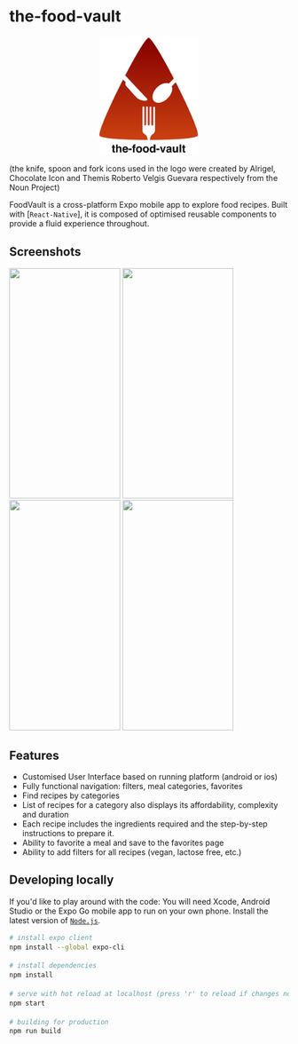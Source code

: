 # the-food-vault
<p align="center">
  <img src="imgs/logo.png" width="180">
</p>
(the knife, spoon and fork icons used in the logo were created by Alrigel, Chocolate Icon and Themis Roberto Velgis Guevara respectively from the Noun Project)

FoodVault is a cross-platform Expo mobile app to explore food recipes. Built with [`React-Native`], it is composed of optimised reusable components to provide a fluid experience throughout.

## Screenshots
<img src="https://i.imgur.com/TJ94Au0.png" alt="" width="200" height="415" /> <img src="https://i.imgur.com/wTArq7B.jpg" alt="" width="200" height="415" /> 
<img src="https://imgur.com/cBywZpD.png" alt="" width="200" height="415" /> <img src="https://imgur.com/AmrUp7F.png" alt="" width="200" height="415" />


## Features
* Customised User Interface based on running platform (android or ios)
* Fully functional navigation: filters, meal categories, favorites
* Find recipes by categories
* List of recipes for a category also displays its affordability, complexity and duration
* Each recipe includes the ingredients required and the step-by-step instructions to prepare it.
* Ability to favorite a meal and save to the favorites page
* Ability to add filters for all recipes (vegan, lactose free, etc.)

## Developing locally
If you'd like to play around with the code:
You will need Xcode, Android Studio or the Expo Go mobile app to run on your own phone.
Install the latest version of [`Node.js`](https://nodejs.org/en/).
```bash
# install expo client
npm install --global expo-cli

# install dependencies
npm install

# serve with hot reload at localhost (press 'r' to reload if changes not reflected)
npm start

# building for production
npm run build
```

